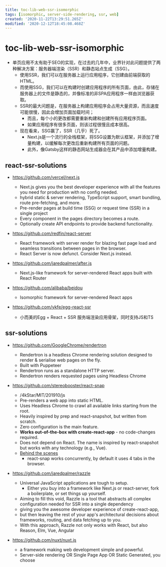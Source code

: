 ```yaml
---
title: toc-lib-web-ssr-isomorphic
tags: [isomorphic, server-side-rendering, ssr, web]
created: '2020-11-22T13:29:51.265Z'
modified: '2020-12-12T18:45:08.468Z'
---
```


# toc-lib-web-ssr-isomorphic

- 单页应用不太有助于SEO的实现，在过去的几年中，业界针对此问题提供了两种解决方案：服务器端渲染（SSR）和静态站点生成（SSG）。
  - 使用SSR，我们可以在服务器上运行应用程序，它创建由前端获取的HTML。
  - 而使用SSG，我们可以在构建时创建应用程序的所有页面，由此，存储在服务器上的文件是静态的，并像标准的非SPA应用程序一样由浏览器获取。
  - SSR的最大问题是，在服务器上构建应用程序会占用大量资源，而且速度可能很慢，因此会增加页面加载时间；
    - 而且，每个小的更改都需要重新构建和创建所有应用程序页面。
    - 如果应用程序有很多页面，则该过程很慢且成本很高。
  - 现在看来，SSG赢了，SSR（几乎）死了。
    - Next.js是一个流行的全栈框架，将SSG设置为默认框架，并添加了增量构建，以缓解每次更改后重新构建所有页面的问题。
    - 此外，像Gatsby这样的静态网站生成器会在其产品中添加增量构建。

## react-ssr-solutions

- https://github.com/vercel/next.js
  - Next.js gives you the best developer experience with all the features you need for production with no config needed.
  - hybrid static & server rendering, TypeScript support, smart bundling, route pre-fetching, and more. 
  - Pre-render pages at build time (SSG) or request time (SSR) in a single project
  - Every component in the pages directory becomes a route.
  - Optionally create API endpoints to provide backend functionality.

- https://github.com/redfin/react-server
  - React framework with server render for blazing fast page load and seamless transitions between pages in the browser.
  - React Server is now defunct. Consider Next.js instead.

- https://github.com/jaredpalmer/after.js
  - Next.js-like framework for server-rendered React apps built with React Router

- https://github.com/alibaba/beidou
  - Isomorphic framework for server-rendered React apps

- https://github.com/ykfe/egg-react-ssr
  - 小而美的Egg + React + SSR 服务端渲染应用骨架，同时支持JS和TS

## ssr-solutions

- https://github.com/GoogleChrome/rendertron
  - Rendertron is a headless Chrome rendering solution designed to render & serialise web pages on the fly.
  - Built with Puppeteer
  - Rendertron runs as a standalone HTTP server. 
  - Rendertron renders requested pages using Headless Chrome

- https://github.com/stereobooster/react-snap
  - /4kStar/MIT/201910/js
  - Pre-renders a web app into static HTML. 
  - Uses Headless Chrome to crawl all available links starting from the root. 
  - Heavily inspired by prep and react-snapshot, but written from scratch. 
  - Zero configuration is the main feature. 
  - **Works out-of-the-box with create-react-app** - no code-changes required.
  - Does not depend on React. The name is inspired by react-snapshot but works with any technology (e.g., Vue).
  - [Behind the scenes](https://github.com/stereobooster/react-snap/blob/master/doc/behind-the-scenes.md)
    - react-snap works concurrently, by default it uses 4 tabs in the browser. 

- https://github.com/jaredpalmer/razzle
  - Universal JavaScript applications are tough to setup. 
    - Either you buy into a framework like Next.js or react-server, fork a boilerplate, or set things up yourself. 
  - Aiming to fill this void, Razzle is a tool that abstracts all complex configuration needed for SSR into a single dependency
  - giving you the awesome developer experience of create-react-app, 
  - but then leaving the rest of your app's architectural decisions about frameworks, routing, and data fetching up to you. 
  - With this approach, Razzle not only works with React, but also Reason, Elm, Vue, Angular

- https://github.com/nuxt/nuxt.js
  - a framework making web development simple and powerful.
  - Server-side rendering OR Single Page App OR Static Generated, you choose
